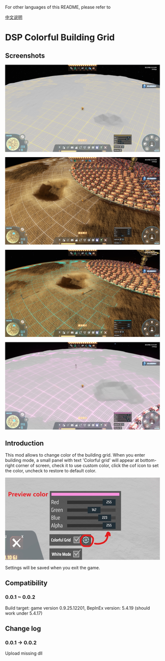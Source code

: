 For other languages of this README, please refer to

[中文说明](https://github.com/LittleSaya/IndexOutOfRangeDSPMod/blob/master/DSPColorfulBuildGrid/README-zh-Hans.md "中文说明")

# DSP Colorful Building Grid

## Screenshots

![screenshot](https://raw.githubusercontent.com/LittleSaya/IndexOutOfRangeDSPMod/master/DSPColorfulBuildGrid/Doc/screenshot1.jpg "screenshot")

![screenshot](https://raw.githubusercontent.com/LittleSaya/IndexOutOfRangeDSPMod/master/DSPColorfulBuildGrid/Doc/screenshot2.jpg "screenshot")

![screenshot](https://raw.githubusercontent.com/LittleSaya/IndexOutOfRangeDSPMod/master/DSPColorfulBuildGrid/Doc/screenshot3.jpg "screenshot")

![screenshot](https://raw.githubusercontent.com/LittleSaya/IndexOutOfRangeDSPMod/master/DSPColorfulBuildGrid/Doc/screenshot4.jpg "screenshot")

## Introduction

This mod allows to change color of the building grid. When you enter building mode, a small panel with text 'Colorful grid' will appear at bottom-right corner of screen, check it to use custom color, click the cof icon to set the color, uncheck to restore to default color.

![color picker](https://raw.githubusercontent.com/LittleSaya/IndexOutOfRangeDSPMod/master/DSPColorfulBuildGrid/Doc/color-picker.jpg "color picker")

Settings will be saved when you exit the game.

## Compatibility

### 0.0.1 ~ 0.0.2

Build target: game version 0.9.25.12201, BepInEx version: 5.4.19 (should work under 5.4.17)

## Change log

### 0.0.1 -> 0.0.2

Upload missing dll
